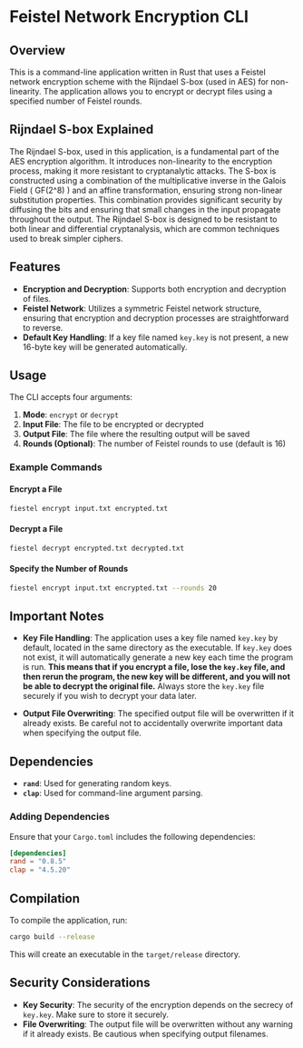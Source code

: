 # Feistel Network Encryption CLI

## Overview
This is a command-line application written in Rust that uses a Feistel network encryption scheme with the Rijndael S-box (used in AES) for non-linearity. The application allows you to encrypt or decrypt files using a specified number of Feistel rounds.

## Rijndael S-box Explained
The Rijndael S-box, used in this application, is a fundamental part of the AES encryption algorithm. It introduces non-linearity to the encryption process, making it more resistant to cryptanalytic attacks. The S-box is constructed using a combination of the multiplicative inverse in the Galois Field \( GF(2^8) \) and an affine transformation, ensuring strong non-linear substitution properties. This combination provides significant security by diffusing the bits and ensuring that small changes in the input propagate throughout the output. The Rijndael S-box is designed to be resistant to both linear and differential cryptanalysis, which are common techniques used to break simpler ciphers.

## Features
- **Encryption and Decryption**: Supports both encryption and decryption of files.
- **Feistel Network**: Utilizes a symmetric Feistel network structure, ensuring that encryption and decryption processes are straightforward to reverse.
- **Default Key Handling**: If a key file named `key.key` is not present, a new 16-byte key will be generated automatically.

## Usage
The CLI accepts four arguments:
1. **Mode**: `encrypt` or `decrypt`
2. **Input File**: The file to be encrypted or decrypted
3. **Output File**: The file where the resulting output will be saved
4. **Rounds (Optional)**: The number of Feistel rounds to use (default is 16)

### Example Commands
#### Encrypt a File
```sh
fiestel encrypt input.txt encrypted.txt
```
#### Decrypt a File
```sh
fiestel decrypt encrypted.txt decrypted.txt
```
#### Specify the Number of Rounds
```sh
fiestel encrypt input.txt encrypted.txt --rounds 20
```

## Important Notes
- **Key File Handling**: The application uses a key file named `key.key` by default, located in the same directory as the executable. If `key.key` does not exist, it will automatically generate a new key each time the program is run. **This means that if you encrypt a file, lose the `key.key` file, and then rerun the program, the new key will be different, and you will not be able to decrypt the original file.** Always store the `key.key` file securely if you wish to decrypt your data later.

- **Output File Overwriting**: The specified output file will be overwritten if it already exists. Be careful not to accidentally overwrite important data when specifying the output file.

## Dependencies
- **`rand`**: Used for generating random keys.
- **`clap`**: Used for command-line argument parsing.

### Adding Dependencies
Ensure that your `Cargo.toml` includes the following dependencies:
```toml
[dependencies]
rand = "0.8.5"
clap = "4.5.20"
```

## Compilation
To compile the application, run:
```sh
cargo build --release
```

This will create an executable in the `target/release` directory.

## Security Considerations
- **Key Security**: The security of the encryption depends on the secrecy of `key.key`. Make sure to store it securely.
- **File Overwriting**: The output file will be overwritten without any warning if it already exists. Be cautious when specifying output filenames.


